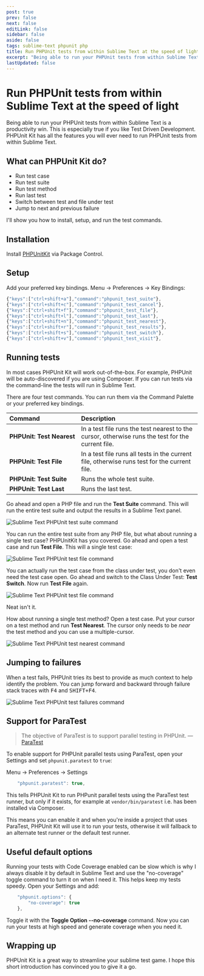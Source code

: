 ```yaml
---
post: true
prev: false
next: false
editLink: false
sidebar: false
aside: false
tags: sublime-text phpunit php
title: Run PHPUnit tests from within Sublime Text at the speed of light
excerpt: "Being able to run your PHPUnit tests from within Sublime Text is a productivity win. This is especially true if you like Test Driven Development. PHPUnit Kit has all the features you will ever need to run PHPUnit tests from within Sublime Text."
lastUpdated: false
---
```


# Run PHPUnit tests from within Sublime Text at the speed of light

Being able to run your PHPUnit tests from within Sublime Text is a productivity win. This is especially true if you like Test Driven Development. PHPUnit Kit has all the features you will ever need to run PHPUnit tests from within Sublime Text.

## What can PHPUnit Kit do?

* Run test case
* Run test suite
* Run test method
* Run last test
* Switch between test and file under test
* Jump to next and previous failure

I'll show you how to install, setup, and run the test commands.

## Installation

Install [PHPUnitKit](https://packagecontrol.io/packages/PHPUnitKit?ref=blog.gerardroche.com) via Package Control.

## Setup

Add your preferred key bindings. Menu → Preferences → Key Bindings:

```js
{"keys":["ctrl+shift+a"],"command":"phpunit_test_suite"},
{"keys":["ctrl+shift+c"],"command":"phpunit_test_cancel"},
{"keys":["ctrl+shift+f"],"command":"phpunit_test_file"},
{"keys":["ctrl+shift+l"],"command":"phpunit_test_last"},
{"keys":["ctrl+shift+n"],"command":"phpunit_test_nearest"},
{"keys":["ctrl+shift+r"],"command":"phpunit_test_results"},
{"keys":["ctrl+shift+s"],"command":"phpunit_test_switch"},
{"keys":["ctrl+shift+v"],"command":"phpunit_test_visit"},
```

## Running tests

In most cases PHPUnit Kit will work out-of-the-box. For example, PHPUnit will be auto-discovered if you are using Composer. If you can run tests via the command-line the tests will run in Sublime Text.

There are four test commands. You can run them via the Command Palette or your preferred key bindings.

Command                 | Description
:---------------------- | :----------
**PHPUnit:&nbsp;Test&nbsp;Nearest**   | In a test file runs the test nearest to the cursor, otherwise runs the test for the current file.
**PHPUnit:&nbsp;Test&nbsp;File**      | In a test file runs all tests in the current file, otherwise runs test for the current file.
**PHPUnit:&nbsp;Test&nbsp;Suite**     | Runs the whole test suite.
**PHPUnit:&nbsp;Test&nbsp;Last**      | Runs the last test.

Go ahead and open a PHP file and run the **Test Suite** command. This will run the entire test suite and output the results in a Sublime Text panel.

![Sublime Text PHPUnit test suite command](/assets/images/2023-05-05-test-suite.webp)

You can run the entire test suite from any PHP file, but what about running a single test case? PHPUnitKit has you covered. Go ahead and open a test case and run **Test File**. This will a single test case:

![Sublime Text PHPUnit test file command](/assets/images/2023-05-05-test-file.webp)

You can actually run the test case from the class under test, you don't even need the test case open. Go ahead and switch to the Class Under Test: **Test Switch**. Now run **Test File** again.

![Sublime Text PHPUnit test file command](/assets/images/2023-05-05-test-file-again.webp)

Neat isn't it.

How about running a single test method? Open a test case. Put your cursor on a test method and run **Test Nearest**. The cursor only needs to be *near* the test method and you can use a multiple-cursor.

![Sublime Text PHPUnit test nearest command](/assets/images/2023-05-05-test-nearest.webp)

## Jumping to failures

When a test fails, PHPUnit tries its best to provide as much context to help identify the problem. You can jump forward and backward through failure stack traces with <kbd>F4</kbd> and <kbd>SHIFT+F4</kbd>.

![Sublime Text PHPUnit test failures command](/assets/images/2023-05-05-test-failures.webp)

## Support for ParaTest

> The objective of ParaTest is to support parallel testing in PHPUnit.
> &mdash; [ParaTest](https://github.com/paratestphp/paratest?ref=blog.gerardroche.com)

To enable support for PHPUnit parallel tests using ParaTest, open your Settings and set `phpunit.paratest` to `true`:

Menu → Preferences → Settings

```js
    "phpunit.paratest": true,
```

This tells PHPUnit Kit to run PHPunit parallel tests using the ParaTest test runner, but only if it exists, for example at `vendor/bin/paratest` i.e. has been installed via Composer.

This means you can enable it and when you're inside a project that uses ParaTest, PHPUnit Kit will use it to run your tests, otherwise it will fallback to an alternate test runner or the default test runner.

## Useful default options

Running your tests with Code Coverage enabled can be slow which is why I always disable it by default in Sublime Text and use the "no-coverage" toggle command to turn it on when I need it. This helps keep my tests speedy. Open your Settings and add:

```js
    "phpunit.options": {
        "no-coverage": true
    },
```

Toggle it with the **Toggle Option --no-coverage** command. Now you can run your tests at high speed and generate coverage when you need it.

## Wrapping up

PHPUnit Kit is a great way to streamline your sublime test game. I hope this short introduction has convinced you to give it a go.
